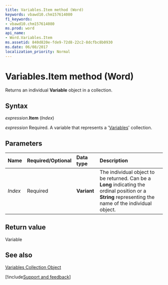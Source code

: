 ```yaml
---
title: Variables.Item method (Word)
keywords: vbawd10.chm157614080
f1_keywords:
- vbawd10.chm157614080
ms.prod: word
api_name:
- Word.Variables.Item
ms.assetid: 840d820e-fde9-72d8-22c2-8dcfbc8b0930
ms.date: 06/08/2017
localization_priority: Normal
---
```



# Variables.Item method (Word)

Returns an individual  **Variable** object in a collection.


## Syntax

_expression_.**Item** (_Index_)

_expression_ Required. A variable that represents a '[Variables](Word.variables.md)' collection.


## Parameters



|Name|Required/Optional|Data type|Description|
|:-----|:-----|:-----|:-----|
| _Index_|Required| **Variant**|The individual object to be returned. Can be a  **Long** indicating the ordinal position or a **String** representing the name of the individual object.|

## Return value

Variable


## See also


[Variables Collection Object](Word.variables.md)

[!include[Support and feedback](~/includes/feedback-boilerplate.md)]